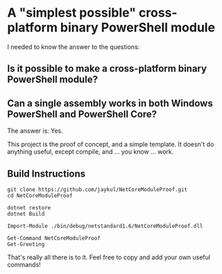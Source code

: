 # A "simplest possible" cross-platform binary PowerShell module

I needed to know the answer to the questions:

## Is it possible to make a cross-platform binary PowerShell module?

## Can a single assembly works in both Windows PowerShell and PowerShell Core?

The answer is: Yes.

This project is the proof of concept, and a simple template. It doesn't do anything useful, except compile, and ... you know ... work.

## Build Instructions

```posh
git clone https://github.com/jaykul/NetCoreModuleProof.git
cd NetCoreModuleProof

dotnet restore
dotnet Build

Import-Module ./bin/debug/netstandard1.6/NetCoreModuleProof.dll

Get-Command NetCoreModuleProof
Get-Greeting
```

That's really all there is to it.  Feel free to copy and add your own useful commands!